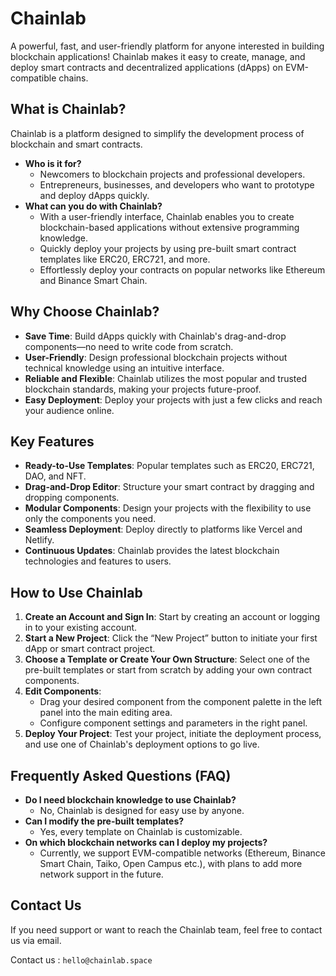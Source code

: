 # Chainlab

A powerful, fast, and user-friendly platform for anyone interested in building blockchain applications! Chainlab makes it easy to create, manage, and deploy smart contracts and decentralized applications (dApps) on EVM-compatible chains.

## What is Chainlab?

Chainlab is a platform designed to simplify the development process of blockchain and smart contracts.

- **Who is it for?**
  - Newcomers to blockchain projects and professional developers.
  - Entrepreneurs, businesses, and developers who want to prototype and deploy dApps quickly.
- **What can you do with Chainlab?**
  - With a user-friendly interface, Chainlab enables you to create blockchain-based applications without extensive programming knowledge.
  - Quickly deploy your projects by using pre-built smart contract templates like ERC20, ERC721, and more.
  - Effortlessly deploy your contracts on popular networks like Ethereum and Binance Smart Chain.

## Why Choose Chainlab?

- **Save Time**: Build dApps quickly with Chainlab's drag-and-drop components—no need to write code from scratch.
- **User-Friendly**: Design professional blockchain projects without technical knowledge using an intuitive interface.
- **Reliable and Flexible**: Chainlab utilizes the most popular and trusted blockchain standards, making your projects future-proof.
- **Easy Deployment**: Deploy your projects with just a few clicks and reach your audience online.
  
## Key Features

- **Ready-to-Use Templates**: Popular templates such as ERC20, ERC721, DAO, and NFT.
- **Drag-and-Drop Editor**: Structure your smart contract by dragging and dropping components.
- **Modular Components**: Design your projects with the flexibility to use only the components you need.
- **Seamless Deployment**: Deploy directly to platforms like Vercel and Netlify.
- **Continuous Updates**: Chainlab provides the latest blockchain technologies and features to users.

## How to Use Chainlab

1. **Create an Account and Sign In**: Start by creating an account or logging in to your existing account.
2. **Start a New Project**: Click the “New Project” button to initiate your first dApp or smart contract project.
3. **Choose a Template or Create Your Own Structure**: Select one of the pre-built templates or start from scratch by adding your own contract components.
4. **Edit Components**:
   - Drag your desired component from the component palette in the left panel into the main editing area.
   - Configure component settings and parameters in the right panel.
5. **Deploy Your Project**: Test your project, initiate the deployment process, and use one of Chainlab's deployment options to go live.

## Frequently Asked Questions (FAQ)

- **Do I need blockchain knowledge to use Chainlab?**
  - No, Chainlab is designed for easy use by anyone.
- **Can I modify the pre-built templates?**
  - Yes, every template on Chainlab is customizable.
- **On which blockchain networks can I deploy my projects?**
  - Currently, we support EVM-compatible networks (Ethereum, Binance Smart Chain, Taiko, Open Campus etc.), with plans to add more network support in the future.

## Contact Us

If you need support or want to reach the Chainlab team, feel free to contact us via email.

Contact us : `hello@chainlab.space`